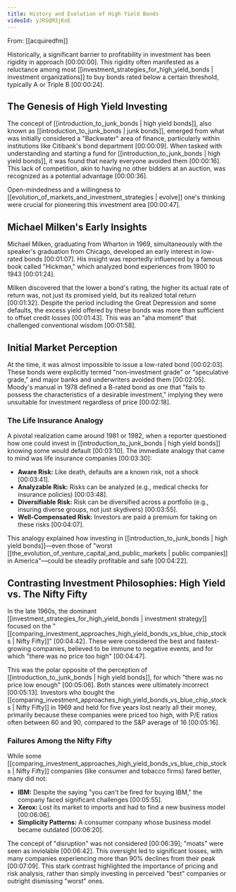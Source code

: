 ```yaml
---
title: History and Evolution of High Yield Bonds
videoId: yJRSQM3jKxE
---
```


From: [[acquiredfm]] <br/> 

Historically, a significant barrier to profitability in investment has been rigidity in approach <a class="yt-timestamp" data-t="00:00:00">[00:00:00]</a>. This rigidity often manifested as a reluctance among most [[investment_strategies_for_high_yield_bonds | investment organizations]] to buy bonds rated below a certain threshold, typically A or Triple B <a class="yt-timestamp" data-t="00:00:24">[00:00:24]</a>.

## The Genesis of High Yield Investing

The concept of [[introduction_to_junk_bonds | high yield bonds]], also known as [[introduction_to_junk_bonds | junk bonds]], emerged from what was initially considered a "Backwater" area of finance, particularly within institutions like Citibank's bond department <a class="yt-timestamp" data-t="00:00:09">[00:00:09]</a>. When tasked with understanding and starting a fund for [[introduction_to_junk_bonds | high yield bonds]], it was found that nearly everyone avoided them <a class="yt-timestamp" data-t="00:00:16">[00:00:16]</a>. This lack of competition, akin to having no other bidders at an auction, was recognized as a potential advantage <a class="yt-timestamp" data-t="00:00:36">[00:00:36]</a>.

Open-mindedness and a willingness to [[evolution_of_markets_and_investment_strategies | evolve]] one's thinking were crucial for pioneering this investment area <a class="yt-timestamp" data-t="00:00:47">[00:00:47]</a>.

## Michael Milken's Early Insights

Michael Milken, graduating from Wharton in 1969, simultaneously with the speaker's graduation from Chicago, developed an early interest in low-rated bonds <a class="yt-timestamp" data-t="00:01:07">[00:01:07]</a>. His insight was reportedly influenced by a famous book called "Hickman," which analyzed bond experiences from 1900 to 1943 <a class="yt-timestamp" data-t="00:01:24">[00:01:24]</a>.

Milken discovered that the lower a bond's rating, the higher its actual rate of return was, not just its promised yield, but its realized total return <a class="yt-timestamp" data-t="00:01:32">[00:01:32]</a>. Despite the period including the Great Depression and some defaults, the excess yield offered by these bonds was more than sufficient to offset credit losses <a class="yt-timestamp" data-t="00:01:43">[00:01:43]</a>. This was an "aha moment" that challenged conventional wisdom <a class="yt-timestamp" data-t="00:01:58">[00:01:58]</a>.

## Initial Market Perception

At the time, it was almost impossible to issue a low-rated bond <a class="yt-timestamp" data-t="00:02:03">[00:02:03]</a>. These bonds were explicitly termed "non-investment grade" or "speculative grade," and major banks and underwriters avoided them <a class="yt-timestamp" data-t="00:02:05">[00:02:05]</a>. Moody's manual in 1978 defined a B-rated bond as one that "fails to possess the characteristics of a desirable investment," implying they were unsuitable for investment regardless of price <a class="yt-timestamp" data-t="00:02:18">[00:02:18]</a>.

### The Life Insurance Analogy

A pivotal realization came around 1981 or 1982, when a reporter questioned how one could invest in [[introduction_to_junk_bonds | high yield bonds]] knowing some would default <a class="yt-timestamp" data-t="00:03:10">[00:03:10]</a>. The immediate analogy that came to mind was life insurance companies <a class="yt-timestamp" data-t="00:03:30">[00:03:30]</a>:

*   **Aware Risk:** Like death, defaults are a known risk, not a shock <a class="yt-timestamp" data-t="00:03:41">[00:03:41]</a>.
*   **Analyzable Risk:** Risks can be analyzed (e.g., medical checks for insurance policies) <a class="yt-timestamp" data-t="00:03:48">[00:03:48]</a>.
*   **Diversifiable Risk:** Risk can be diversified across a portfolio (e.g., insuring diverse groups, not just skydivers) <a class="yt-timestamp" data-t="00:03:55">[00:03:55]</a>.
*   **Well-Compensated Risk:** Investors are paid a premium for taking on these risks <a class="yt-timestamp" data-t="00:04:07">[00:04:07]</a>.

This analogy explained how investing in [[introduction_to_junk_bonds | high yield bonds]]—even those of "worst [[the_evolution_of_venture_capital_and_public_markets | public companies]] in America"—could be steadily profitable and safe <a class="yt-timestamp" data-t="00:04:22">[00:04:22]</a>.

## Contrasting Investment Philosophies: High Yield vs. The Nifty Fifty

In the late 1960s, the dominant [[investment_strategies_for_high_yield_bonds | investment strategy]] focused on the "[[comparing_investment_approaches_high_yield_bonds_vs_blue_chip_stocks | Nifty Fifty]]" <a class="yt-timestamp" data-t="00:04:42">[00:04:42]</a>. These were considered the best and fastest-growing companies, believed to be immune to negative events, and for which "there was no price too high" <a class="yt-timestamp" data-t="00:04:47">[00:04:47]</a>.

This was the polar opposite of the perception of [[introduction_to_junk_bonds | high yield bonds]], for which "there was no price low enough" <a class="yt-timestamp" data-t="00:05:06">[00:05:06]</a>. Both stances were ultimately incorrect <a class="yt-timestamp" data-t="00:05:13">[00:05:13]</a>. Investors who bought the [[comparing_investment_approaches_high_yield_bonds_vs_blue_chip_stocks | Nifty Fifty]] in 1969 and held for five years lost nearly all their money, primarily because these companies were priced too high, with P/E ratios often between 60 and 90, compared to the S&P average of 16 <a class="yt-timestamp" data-t="00:05:16">[00:05:16]</a>.

### Failures Among the Nifty Fifty

While some [[comparing_investment_approaches_high_yield_bonds_vs_blue_chip_stocks | Nifty Fifty]] companies (like consumer and tobacco firms) fared better, many did not:

*   **IBM:** Despite the saying "you can't be fired for buying IBM," the company faced significant challenges <a class="yt-timestamp" data-t="00:05:55">[00:05:55]</a>.
*   **Xerox:** Lost its market to imports and had to find a new business model <a class="yt-timestamp" data-t="00:06:06">[00:06:06]</a>.
*   **Simplicity Patterns:** A consumer company whose business model became outdated <a class="yt-timestamp" data-t="00:06:20">[00:06:20]</a>.

The concept of "disruption" was not considered <a class="yt-timestamp" data-t="00:06:39">[00:06:39]</a>; "moats" were seen as inviolable <a class="yt-timestamp" data-t="00:06:42">[00:06:42]</a>. This oversight led to significant losses, with many companies experiencing more than 90% declines from their peak <a class="yt-timestamp" data-t="00:07:09">[00:07:09]</a>. This stark contrast highlighted the importance of pricing and risk analysis, rather than simply investing in perceived "best" companies or outright dismissing "worst" ones.